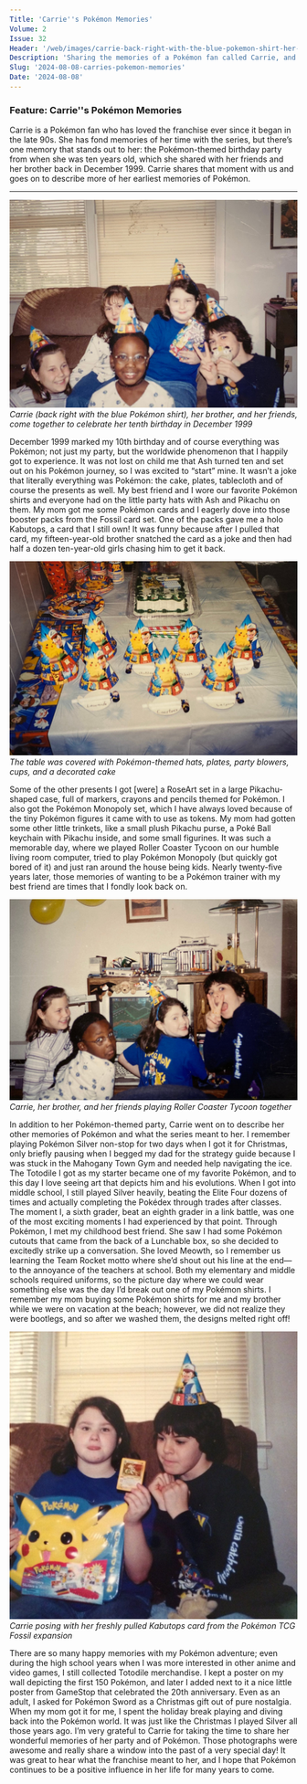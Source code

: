 ```yaml
---
Title: 'Carrie''s Pokémon Memories'
Volume: 2
Issue: 32
Header: '/web/images/carrie-back-right-with-the-blue-pokemon-shirt-her-brother-and-her-friends-come-together-to-celebrate.jpeg'
Description: 'Sharing the memories of a Pokémon fan called Carrie, and her awesome Pokémon-themed birthday party in 1999! Plus, a recap of the latest Pokémon news'
Slug: '2024-08-08-carries-pokemon-memories'
Date: '2024-08-08'
---
```

### Feature: Carrie''s Pokémon Memories
Carrie is a Pokémon fan who has loved the franchise ever since it began in the late 90s. She has fond memories of her time with the series, but there’s one memory that stands out to her: the Pokémon-themed birthday party from when she was ten years old, which she shared with her friends and her brother back in December 1999. Carrie shares that moment with us and goes on to describe more of her earliest memories of Pokémon.
* * *

[![Carrie (back right with the blue Pokémon shirt), her brother, and her friends, come together to celebrate her tenth birthday in December 1999](/web/images/carrie-back-right-with-the-blue-pokemon-shirt-her-brother-and-her-friends-come-together-to-celebrate.jpeg)](/web/images/carrie-back-right-with-the-blue-pokemon-shirt-her-brother-and-her-friends-come-together-to-celebrate.jpeg)*Carrie (back right with the blue Pokémon shirt), her brother, and her friends, come together to celebrate her tenth birthday in December 1999*

December 1999 marked my 10th birthday and of course everything was Pokémon; not just my party, but the worldwide phenomenon that I happily got to experience. It was not lost on child me that Ash turned ten and set out on his Pokémon journey, so I was excited to “start” mine.
It wasn’t a joke that literally everything was Pokémon: the cake, plates, tablecloth and of course the presents as well. My best friend and I wore our favorite Pokémon shirts and everyone had on the little party hats with Ash and Pikachu on them. My mom got me some Pokémon cards and I eagerly dove into those booster packs from the Fossil card set. One of the packs gave me a holo Kabutops, a card that I still own! It was funny because after I pulled that card, my fifteen-year-old brother snatched the card as a joke and then had half a dozen ten-year-old girls chasing him to get it back.

[![The table was covered with Pokémon-themed hats, plates, party blowers, cups, and a decorated cake](/web/images/the-table-was-covered-with-pokemon-themed-hats-plates-party-blowers-cups-and-a-decorated-cake.jpeg)](/web/images/the-table-was-covered-with-pokemon-themed-hats-plates-party-blowers-cups-and-a-decorated-cake.jpeg)*The table was covered with Pokémon-themed hats, plates, party blowers, cups, and a decorated cake*

Some of the other presents I got \[were\] a RoseArt set in a large Pikachu-shaped case, full of markers, crayons and pencils themed for Pokémon. I also got the Pokémon Monopoly set, which I have always loved because of the tiny Pokémon figures it came with to use as tokens. My mom had gotten some other little trinkets, like a small plush Pikachu purse, a Poké Ball keychain with Pikachu inside, and some small figurines.
It was such a memorable day, where we played Roller Coaster Tycoon on our humble living room computer, tried to play Pokémon Monopoly (but quickly got bored of it) and just ran around the house being kids. Nearly twenty-five years later, those memories of wanting to be a Pokémon trainer with my best friend are times that I fondly look back on.

[![Carrie, her brother, and her friends playing Roller Coaster Tycoon together](/web/images/carrie-her-brother-and-her-friends-playing-roller-coaster-tycoon-together.jpeg)](/web/images/carrie-her-brother-and-her-friends-playing-roller-coaster-tycoon-together.jpeg)*Carrie, her brother, and her friends playing Roller Coaster Tycoon together*

In addition to her Pokémon-themed party, Carrie went on to describe her other memories of Pokémon and what the series meant to her.
I remember playing Pokémon Silver non-stop for two days when I got it for Christmas, only briefly pausing when I begged my dad for the strategy guide because I was stuck in the Mahogany Town Gym and needed help navigating the ice. The Totodile I got as my starter became one of my favorite Pokémon, and to this day I love seeing art that depicts him and his evolutions. When I got into middle school, I still played Silver heavily, beating the Elite Four dozens of times and actually completing the Pokédex through trades after classes. The moment I, a sixth grader, beat an eighth grader in a link battle, was one of the most exciting moments I had experienced by that point.
Through Pokémon, I met my childhood best friend. She saw I had some Pokémon cutouts that came from the back of a Lunchable box, so she decided to excitedly strike up a conversation. She loved Meowth, so I remember us learning the Team Rocket motto where she’d shout out his line at the end—to the annoyance of the teachers at school. Both my elementary and middle schools required uniforms, so the picture day where we could wear something else was the day I’d break out one of my Pokémon shirts. I remember my mom buying some Pokémon shirts for me and my brother while we were on vacation at the beach; however, we did not realize they were bootlegs, and so after we washed them, the designs melted right off!

[![Carrie posing with her freshly pulled Kabutops card from the Pokémon TCG Fossil expansion](/web/images/carrie-posing-with-her-freshly-pulled-kabutops-card-from-the-pokemon-tcg-fossil-expansion.jpeg)](/web/images/carrie-posing-with-her-freshly-pulled-kabutops-card-from-the-pokemon-tcg-fossil-expansion.jpeg)*Carrie posing with her freshly pulled Kabutops card from the Pokémon TCG Fossil expansion*

There are so many happy memories with my Pokémon adventure; even during the high school years when I was more interested in other anime and video games, I still collected Totodile merchandise. I kept a poster on my wall depicting the first 150 Pokémon, and later I added next to it a nice little poster from GameStop that celebrated the 20th anniversary. Even as an adult, I asked for Pokémon Sword as a Christmas gift out of pure nostalgia. When my mom got it for me, I spent the holiday break playing and diving back into the Pokémon world. It was just like the Christmas I played Silver all those years ago.
I’m very grateful to Carrie for taking the time to share her wonderful memories of her party and of Pokémon. Those photographs were awesome and really share a window into the past of a very special day! It was great to hear what the franchise meant to her, and I hope that Pokémon continues to be a positive influence in her life for many years to come.